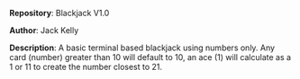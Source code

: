 <b>Repository</b>: Blackjack V1.0

<b>Author</b>: Jack Kelly

<b>Description</b>: A basic terminal based blackjack using numbers only. Any card (number) greater than 10 will default to 10, an ace (1) will 
calculate as a 1 or 11 to create the number closest to 21.
